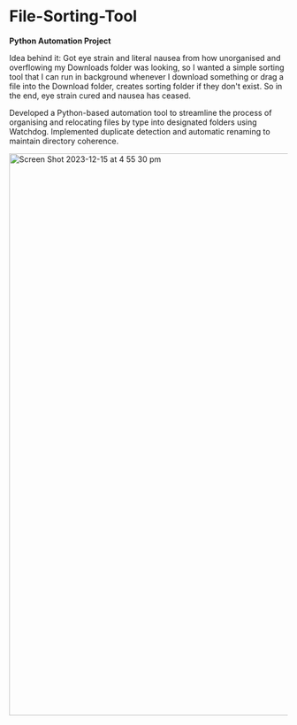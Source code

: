 # File-Sorting-Tool
**Python Automation Project**

Idea behind it: Got eye strain and literal nausea from how unorganised and overflowing my Downloads folder was looking, so I wanted a simple sorting tool that I can run in background whenever I download something or drag a file into the Download folder, creates sorting folder if they don't exist. So in the end, eye strain cured and nausea has ceased.

Developed a Python-based automation tool to streamline the process of organising and relocating files by type into designated folders using Watchdog. Implemented duplicate detection and automatic renaming to maintain directory coherence.

<img width="1016" alt="Screen Shot 2023-12-15 at 4 55 30 pm" src="https://github.com/Biswas57/File-Sorting-Tool/assets/134140572/f75008bc-37c4-489c-b124-80e4ba8743b2">
